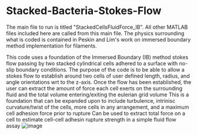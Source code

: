 # Stacked-Bacteria-Stokes-Flow
The main file to run is titled "StackedCellsFluidForce_IB".
All other MATLAB files included here are called from this main file. 
The physics surrounding what is coded is contained in Peskin and Lim's work on immersed boundary method implementation for filaments. 

This code uses a foundation of the Immersed Boundary (IB) method stokes flow passing by two stacked cylindrical cells adhered to a surface with no-slip boundary conditions. 
The purpose of the code is to be able to allow a stokes flow to establish around two cells of user defined length, radius, and angle orientations wrt to the z-axis. 
Once the flow has been established, the user can extract the amount of force each cell exerts on the surrounding fluid and the total volume entering/exiting the eulerian grid volume
This is a foundation that can be expanded upon to include turbulence, intrinisc curvature/twist of the cells, more cells in any arrangement, and a maximum cell adhesion force prior to rupture
Can be used to extract total force on a cell to estimate cell-cell adhesin rupture strength in a simple fluid flow assay
![image](https://github.com/Fyzzx/Stacked-Bacteria-Stokes-Flow/assets/103218124/e24e1a68-d812-4814-8feb-d196d04adb96)
